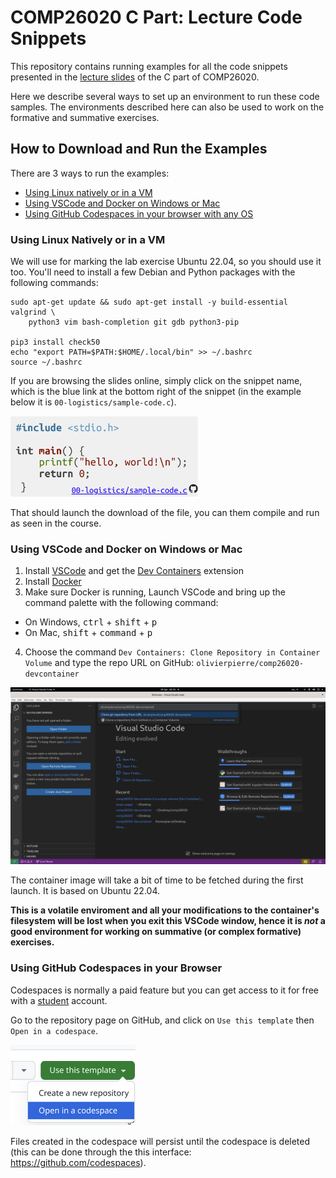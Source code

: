 # COMP26020 C Part: Lecture Code Snippets

This repository contains running examples for all the code snippets presented
in the [lecture slides](https://olivierpierre.github.io/comp26020-lectures/) of
the C part of COMP26020.

Here we describe several ways to set up an environment to run these code
samples. The environments described here can also be used to work on the
formative and summative exercises.

## How to Download and Run the Examples

There are 3 ways to run the examples:
- [Using Linux natively or in a VM](#using-linux-natively-or-in-a-vm)
- [Using VSCode and Docker on Windows or Mac](#using-vscode-and-docker-on-windows-or-mac)
- [Using GitHub Codespaces in your browser with any OS](#using-github-codespaces-in-your-browser)

### Using Linux Natively or in a VM

We will use for marking the lab exercise Ubuntu 22.04, so you should use it too.
You'll need to install a few Debian and Python packages with the following commands:
```
sudo apt-get update && sudo apt-get install -y build-essential valgrind \
    python3 vim bash-completion git gdb python3-pip

pip3 install check50
echo "export PATH=$PATH:$HOME/.local/bin" >> ~/.bashrc
source ~/.bashrc
```

If you are browsing the slides online, simply click on the snippet name, which
is the blue link at the bottom right of the snippet (in the example below it is
`00-logistics/sample-code.c`).

<img width="300" src="include/sample-snippet.png">

That should launch the download of the file, you can them compile and run as
seen in the course.

### Using VSCode and Docker on Windows or Mac

1. Install [VSCode](https://code.visualstudio.com/download) and get the
  [Dev Containers](https://marketplace.visualstudio.com/items?itemName=ms-vscode-remote.remote-containers)
  extension
2. Install [Docker](https://docs.docker.com/get-docker/)
3. Make sure Docker is running, Launch VSCode and bring up the command palette
   with the following command:
  - On Windows, <kbd>ctrl</kbd> + <kbd>shift</kbd> + <kbd>p</kbd>
  - On Mac, <kbd>shift</kbd> + <kbd>command</kbd> + <kbd>p</kbd>
4. Choose the command `Dev Containers: Clone Repository in Container Volume`
   and type the repo URL on GitHub: `olivierpierre/comp26020-devcontainer`

<img width="800" src="include/vscode-launch-devcontainer.png" href="include/vscode-launch-devcontainer.png">

The container image will take a bit of time to be fetched during the first
launch. It is based on Ubuntu 22.04.

**This is a volatile enviroment and all your modifications to the container's
filesystem will be lost when you exit this VSCode window, hence it is *not* a
good environment for working on summative (or complex formative) exercises.**

### Using GitHub Codespaces in your Browser

Codespaces is normally a paid feature but you can get access to it for free with
a [student](https://education.github.com/pack/?WT.mc_id=academic-81409-leestott)
account.

Go to the repository page on GitHub, and click on `Use this template` then
`Open in a codespace`.

<img width="200" src="include/launch-codespaces.png" href="include/launch-codespaces.png">

Files created in the codespace will persist until the codespace is deleted (this can
be done through the this interface: https://github.com/codespaces).
